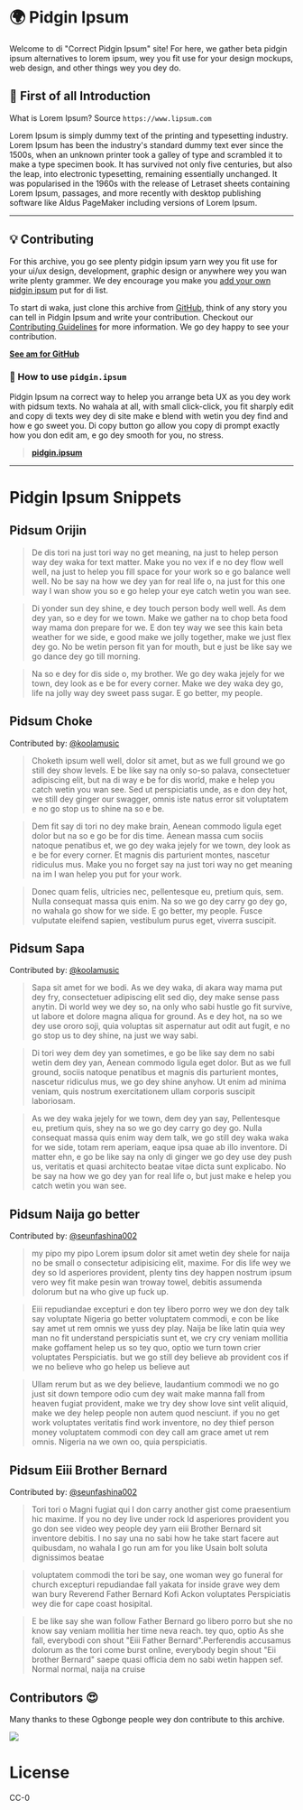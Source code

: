 <p align="center"><h1>🌍 Pidgin Ipsum</h1></p>

Welcome to di "Correct Pidgin Ipsum" site! For here, we gather beta pidgin ipsum alternatives to lorem ipsum, wey you fit use for your design mockups, web design, and other things wey you dey do.

## 🌟 First of all Introduction

What is Lorem Ipsum? Source `https://www.lipsum.com`

Lorem Ipsum is simply dummy text of the printing and typesetting industry. Lorem Ipsum has been the industry's standard dummy text ever since the 1500s, when an unknown printer took a galley of type and scrambled it to make a type specimen book. It has survived not only five centuries, but also the leap, into electronic typesetting, remaining essentially unchanged. It was popularised in the 1960s with the release of Letraset sheets containing Lorem Ipsum, passages, and more recently with desktop publishing software like Aldus PageMaker including versions of Lorem Ipsum.

---

## 💡 Contributing

For this archive, you go see plenty pidgin ipsum yarn wey you fit use for your ui/ux design, development, graphic design or anywhere wey you wan write plenty grammer. We dey encourage you make you [add your own pidgin ipsum](https://github.com/koolamusic/pidgin.ipsum/edit/main/README.md) put for di list.

To start di waka, just clone this archive from [GitHub](https://github.com/koolamusic/pidgin.ipsum), think of any story you can tell in Pidgin Ipsum and write your contribution. Checkout our [Contributing Guidelines](CONTRIBUTING.md) for more information. We go dey happy to see your contribution.

**[See am for GitHub](https://github.com/koolamusic/pidgin.ipsum)**

### 🚀 How to use `pidgin.ipsum`

Pidgin Ipsum na correct way to helep you arrange beta UX as you dey work with pidsum texts. No wahala at all, with small click-click, you fit sharply edit and copy di texts wey dey di site make e blend with wetin you dey find and how e go sweet you. Di copy button go allow you copy di prompt exactly how you don edit am, e go dey smooth for you, no stress.

> **[pidgin.ipsum](https://pidgin.ipsum.one/)**

---

# Pidgin Ipsum Snippets

## Pidsum Orijin

> De dis tori na just tori way no get meaning, na just to helep person way dey waka for text matter. Make you no vex if e no dey flow well well, na just to helep you fill space for your work so e go balance well well. No be say na how we dey yan for real life o, na just for this one way I wan show you so e go helep your eye catch wetin you wan see.

> Di yonder sun dey shine, e dey touch person body well well. As dem dey yan, so e dey for we town. Make we gather na to chop beta food way mama don prepare for we. E don tey way we see this kain beta weather for we side, e good make we jolly together, make we just flex dey go. No be wetin person fit yan for mouth, but e just be like say we go dance dey go till morning.

> Na so e dey for dis side o, my brother. We go dey waka jejely for we town, dey look as e be for every corner. Make we dey waka dey go, life na jolly way dey sweet pass sugar. E go better, my people.

<!-- add your snippet contributions below this line -->

## Pidsum Choke

Contributed by: [@koolamusic](https://github.com/koolamusic)

> Choketh ipsum well well, dolor sit amet, but as we full ground we go still dey show levels. E be like say na only so-so palava, consectetuer adipiscing elit, but na di way e be for dis world, make e helep you catch wetin you wan see. Sed ut perspiciatis unde, as e don dey hot, we still dey ginger our swagger, omnis iste natus error sit voluptatem e no go stop us to shine na so e be.

> Dem fit say di tori no dey make brain, Aenean commodo ligula eget dolor but na so e go be for dis time. Aenean massa cum sociis natoque penatibus et, we go dey waka jejely for we town, dey look as e be for every corner. Et magnis dis parturient montes, nascetur ridiculus mus. Make you no forget say na just tori way no get meaning na im I wan helep you put for your work.

> Donec quam felis, ultricies nec, pellentesque eu, pretium quis, sem. Nulla consequat massa quis enim. Na so we go dey carry go dey go, no wahala go show for we side. E go better, my people. Fusce vulputate eleifend sapien, vestibulum purus eget, viverra suscipit.

## Pidsum Sapa

Contributed by: [@koolamusic](https://github.com/koolamusic)

> Sapa sit amet for we bodi. As we dey waka, di akara way mama put dey fry, consectetuer adipiscing elit sed diọ, dey make sense pass anytin. Di world wey we dey so, na only who sabi hustle go fit survive, ut labore et dolore magna aliqua for ground. As e dey hot, na so we dey use ororo soji, quia voluptas sit aspernatur aut odit aut fugit, e no go stop us to dey shine, na just we way sabi.

> Di tori wey dem dey yan sometimes, e go be like say dem no sabi wetin dem dey yan, Aenean commodo ligula eget dolor. But as we full ground, sociis natoque penatibus et magnis dis parturient montes, nascetur ridiculus mus, we go dey shine anyhow. Ut enim ad minima veniam, quis nostrum exercitationem ullam corporis suscipit laboriosam.

> As we dey waka jejely for we town, dem dey yan say, Pellentesque eu, pretium quis, shey na so we go dey carry go dey go. Nulla consequat massa quis enim way dem talk, we go still dey waka waka for we side, totam rem aperiam, eaque ipsa quae ab illo inventore. Di matter ehn, e go be like say na only di ginger we go dey use dey push us, veritatis et quasi architecto beatae vitae dicta sunt explicabo. No be say na how we go dey yan for real life o, but just make e helep you catch wetin you wan see.


## Pidsum Naija go better

Contributed by: [@seunfashina002](https://github.com/seunfashina002)

> my pipo my pipo Lorem ipsum dolor sit amet wetin dey shele for naija no be small o consectetur adipisicing elit, maxime. For dis life wey we dey so Id asperiores provident, plenty tins dey happen nostrum ipsum vero wey fit make pesin wan troway towel, debitis assumenda dolorum but na who give up fuck up. 

>Eiii repudiandae excepturi e don tey libero porro wey we don dey talk say voluptate Nigeria go better voluptatem commodi, e con be like say amet ut rem omnis we yuss dey play. Naija be like latin quia wey man no fit understand perspiciatis sunt et, we cry cry veniam mollitia make goffament helep us so tey quo, optio we turn town crier voluptates Perspiciatis. but we go still dey believe ab provident cos if we no believe who go helep us believe aut

  

>  Ullam rerum but as we dey believe, laudantium commodi we no go just sit down tempore odio cum dey wait make manna fall from heaven fugiat provident, make we try dey show love sint velit aliquid, make we dey helep people non autem quod nesciunt. if you no get work voluptates veritatis find work inventore, no dey thief person money voluptatem commodi con dey call am grace amet ut rem omnis. Nigeria na we own oo, quia perspiciatis.


## Pidsum Eiii Brother Bernard

Contributed by: [@seunfashina002](https://github.com/seunfashina002)

> Tori tori o Magni fugiat qui I don carry another gist come praesentium hic maxime. If you no dey live under rock Id asperiores provident you go don see video wey people dey yarn eiii Brother Bernard sit inventore debitis. I no say una no sabi how he take start facere aut quibusdam, no wahala I go run am for you like Usain bolt soluta dignissimos beatae


> voluptatem commodi the tori be say, one woman wey go funeral for church  excepturi repudiandae fall yakata for inside grave wey dem wan bury Reverend Father Bernard Kofi Ackon voluptates Perspiciatis wey die for cape coast hosipital. 

  

>  E be like say she wan follow Father Bernard go libero porro but she no know say veniam mollitia her time neva reach. tey quo, optio As she fall, everybodi con shout "Eiii Father Bernard".Perferendis accusamus dolorum as the tori come burst online, everybody begin shout "Eii brother Bernard" saepe quasi officia dem no sabi wetin happen sef. Normal normal, naija na cruise


## Contributors 😍

Many thanks to these Ogbonge people wey don contribute to this archive.

<a href="https://github.com/koolamusic/pidgin.ipsum/graphs/contributors">
  <img src="https://contrib.rocks/image?repo=koolamusic/pidgin.ipsum" />
</a>

# License

CC-0
